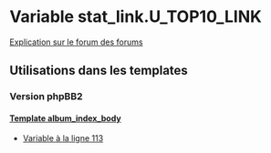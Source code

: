 # Variable stat_link.U_TOP10_LINK
[Explication sur le forum des forums](http://forum.forumactif.com/t294113-listing-des-variables#stat_link.U_TOP10_LINK)

## Utilisations dans les templates

### Version phpBB2

#### [Template album_index_body](subsilver/album_index_body.md)
* [Variable à la ligne 113](../subsilver/album_index_body.tpl#L113)